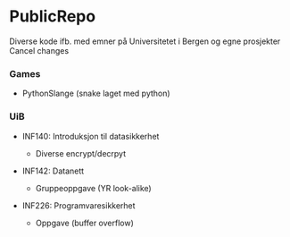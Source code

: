 # PublicRepo
Diverse kode ifb. med emner på Universitetet i Bergen og egne prosjekter
Cancel changes

### Games
  - PythonSlange (snake laget med python)


### UiB
  - INF140: Introduksjon til datasikkerhet
    - Diverse encrypt/decrpyt
      
  - INF142: Datanett
    - Gruppeoppgave (YR look-alike)
  
  - INF226: Programvaresikkerhet
    - Oppgave (buffer overflow)
